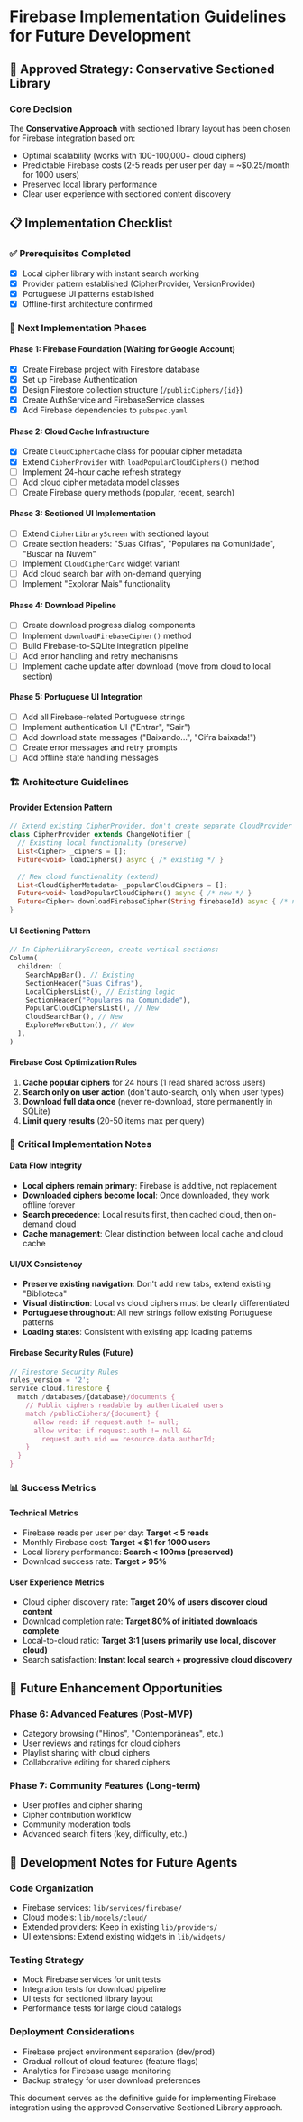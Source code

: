# Firebase Implementation Guidelines for Future Development

## 🎯 Approved Strategy: Conservative Sectioned Library

### Core Decision
The **Conservative Approach** with sectioned library layout has been chosen for Firebase integration based on:
- Optimal scalability (works with 100-100,000+ cloud ciphers)
- Predictable Firebase costs (2-5 reads per user per day = ~$0.25/month for 1000 users)
- Preserved local library performance
- Clear user experience with sectioned content discovery

## 📋 Implementation Checklist

### ✅ Prerequisites Completed
- [x] Local cipher library with instant search working
- [x] Provider pattern established (CipherProvider, VersionProvider)
- [x] Portuguese UI patterns established
- [x] Offline-first architecture confirmed

### 🔄 Next Implementation Phases

#### Phase 1: Firebase Foundation (Waiting for Google Account)
- [x] Create Firebase project with Firestore database
- [x] Set up Firebase Authentication
- [x] Design Firestore collection structure (`/publicCiphers/{id}`)
- [x] Create AuthService and FirebaseService classes
- [x] Add Firebase dependencies to `pubspec.yaml`

#### Phase 2: Cloud Cache Infrastructure 
- [x] Create `CloudCipherCache` class for popular cipher metadata
- [x] Extend `CipherProvider` with `loadPopularCloudCiphers()` method
- [ ] Implement 24-hour cache refresh strategy
- [ ] Add cloud cipher metadata model classes
- [ ] Create Firebase query methods (popular, recent, search)

#### Phase 3: Sectioned UI Implementation
- [ ] Extend `CipherLibraryScreen` with sectioned layout
- [ ] Create section headers: "Suas Cifras", "Populares na Comunidade", "Buscar na Nuvem"
- [ ] Implement `CloudCipherCard` widget variant
- [ ] Add cloud search bar with on-demand querying
- [ ] Implement "Explorar Mais" functionality

#### Phase 4: Download Pipeline
- [ ] Create download progress dialog components
- [ ] Implement `downloadFirebaseCipher()` method
- [ ] Build Firebase-to-SQLite integration pipeline
- [ ] Add error handling and retry mechanisms
- [ ] Implement cache update after download (move from cloud to local section)

#### Phase 5: Portuguese UI Integration
- [ ] Add all Firebase-related Portuguese strings
- [ ] Implement authentication UI ("Entrar", "Sair")
- [ ] Add download state messages ("Baixando...", "Cifra baixada!")
- [ ] Create error messages and retry prompts
- [ ] Add offline state handling messages

### 🏗️ Architecture Guidelines

#### Provider Extension Pattern
```dart
// Extend existing CipherProvider, don't create separate CloudProvider
class CipherProvider extends ChangeNotifier {
  // Existing local functionality (preserve)
  List<Cipher> _ciphers = [];
  Future<void> loadCiphers() async { /* existing */ }
  
  // New cloud functionality (extend)
  List<CloudCipherMetadata> _popularCloudCiphers = [];
  Future<void> loadPopularCloudCiphers() async { /* new */ }
  Future<Cipher> downloadFirebaseCipher(String firebaseId) async { /* new */ }
}
```

#### UI Sectioning Pattern
```dart
// In CipherLibraryScreen, create vertical sections:
Column(
  children: [
    SearchAppBar(), // Existing
    SectionHeader("Suas Cifras"), 
    LocalCiphersList(), // Existing logic
    SectionHeader("Populares na Comunidade"),
    PopularCloudCiphersList(), // New
    CloudSearchBar(), // New
    ExploreMoreButton(), // New
  ],
)
```

#### Firebase Cost Optimization Rules
1. **Cache popular ciphers** for 24 hours (1 read shared across users)
2. **Search only on user action** (don't auto-search, only when user types)
3. **Download full data once** (never re-download, store permanently in SQLite)
4. **Limit query results** (20-50 items max per query)

### 🚨 Critical Implementation Notes

#### Data Flow Integrity
- **Local ciphers remain primary**: Firebase is additive, not replacement
- **Downloaded ciphers become local**: Once downloaded, they work offline forever
- **Search precedence**: Local results first, then cached cloud, then on-demand cloud
- **Cache management**: Clear distinction between local cache and cloud cache

#### UI/UX Consistency
- **Preserve existing navigation**: Don't add new tabs, extend existing "Biblioteca"
- **Visual distinction**: Local vs cloud ciphers must be clearly differentiated
- **Portuguese throughout**: All new strings follow existing Portuguese patterns
- **Loading states**: Consistent with existing app loading patterns

#### Firebase Security Rules (Future)
```javascript
// Firestore Security Rules
rules_version = '2';
service cloud.firestore {
  match /databases/{database}/documents {
    // Public ciphers readable by authenticated users
    match /publicCiphers/{document} {
      allow read: if request.auth != null;
      allow write: if request.auth != null && 
        request.auth.uid == resource.data.authorId;
    }
  }
}
```

### 📊 Success Metrics

#### Technical Metrics
- Firebase reads per user per day: **Target < 5 reads**
- Monthly Firebase cost: **Target < $1 for 1000 users**
- Local library performance: **Search < 100ms (preserved)**
- Download success rate: **Target > 95%**

#### User Experience Metrics  
- Cloud cipher discovery rate: **Target 20% of users discover cloud content**
- Download completion rate: **Target 80% of initiated downloads complete**
- Local-to-cloud ratio: **Target 3:1 (users primarily use local, discover cloud)**
- Search satisfaction: **Instant local search + progressive cloud discovery**

## 🔮 Future Enhancement Opportunities

### Phase 6: Advanced Features (Post-MVP)
- Category browsing ("Hinos", "Contemporâneas", etc.)
- User reviews and ratings for cloud ciphers
- Playlist sharing with cloud ciphers
- Collaborative editing for shared ciphers

### Phase 7: Community Features (Long-term)
- User profiles and cipher sharing
- Cipher contribution workflow
- Community moderation tools
- Advanced search filters (key, difficulty, etc.)

## 📝 Development Notes for Future Agents

### Code Organization
- Firebase services: `lib/services/firebase/`
- Cloud models: `lib/models/cloud/`
- Extended providers: Keep in existing `lib/providers/`
- UI extensions: Extend existing widgets in `lib/widgets/`

### Testing Strategy
- Mock Firebase services for unit tests
- Integration tests for download pipeline
- UI tests for sectioned library layout
- Performance tests for large cloud catalogs

### Deployment Considerations
- Firebase project environment separation (dev/prod)
- Gradual rollout of cloud features (feature flags)
- Analytics for Firebase usage monitoring
- Backup strategy for user download preferences

This document serves as the definitive guide for implementing Firebase integration using the approved Conservative Sectioned Library approach.